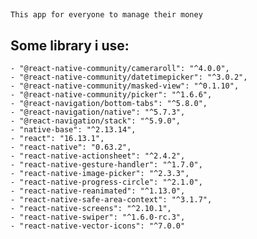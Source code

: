 ##
    This app for everyone to manage their money
###
Some library i use:
- 
    - "@react-native-community/cameraroll": "^4.0.0",
    - "@react-native-community/datetimepicker": "^3.0.2",
    - "@react-native-community/masked-view": "^0.1.10",
    - "@react-native-community/picker": "^1.6.6",
    - "@react-navigation/bottom-tabs": "^5.8.0",
    - "@react-navigation/native": "^5.7.3",
    - "@react-navigation/stack": "^5.9.0",
    - "native-base": "^2.13.14",
    - "react": "16.13.1",
    - "react-native": "0.63.2",
    - "react-native-actionsheet": "^2.4.2",
    - "react-native-gesture-handler": "^1.7.0",
    - "react-native-image-picker": "^2.3.3",
    - "react-native-progress-circle": "^2.1.0",
    - "react-native-reanimated": "^1.13.0",
    - "react-native-safe-area-context": "^3.1.7",
    - "react-native-screens": "^2.10.1",
    - "react-native-swiper": "^1.6.0-rc.3",
    - "react-native-vector-icons": "^7.0.0"
